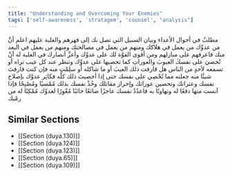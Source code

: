 ```yaml
---
title: "Understanding and Overcoming Your Enemies"
tags: ['self-awareness', 'stratagem', 'counsel', "analysis"]
---
```


 مطلبٌ في أحوال الأعداء وبيان السبيل التي تصل بك إلى قهرهم والغلبة عليهم اعلم أنَّ من عدوِّك من يعمل في هلاكك ومنهم من يعمل في مصالحتك ومنهم من يعمل في البعد منك  فاعرفهم على منازلهم  ومن أقوى القوَّة لك على عدوِّك وأعزِّ أنصارك في الغلبة له أنْ تُحصيَ على نفسكَ العيوبَ والعوراتِ كما تحصيها على عدوِّك وتنظر عند كل عيب تراه أو تسمعه لأحدٍ من الناس هل قارفت ذلك العيبَ أو ما شاكله أو سلِمْت منه  فإن كنت قارفتَ شيئًا منه جعلته مما تُحْصِي على نفسك حتى إذا أحصيتَ ذلك كلَّه فكاثِر عدوَّك بإصلاح نفسك وعثراتك وتحصين عوراتك وإحراز مقاتلك  وخُذْ نفسك بذلك مُمْسيًا ومُصْبِحًا  فإذا آنست منها دفعًا له وتهاونًا به فاعدُدْ نفسك عاجزًا ضائعًا خائبًا مُعْوِرًا لعدوِّك مُمْكِنًا له من رمْيك

## Similar Sections
- [[Section (duya.130)]]
 - [[Section (duya.124)]]
 - [[Section (duya.123)]]
 - [[Section (duya.65)]]
 - [[Section (duya.109)]]
